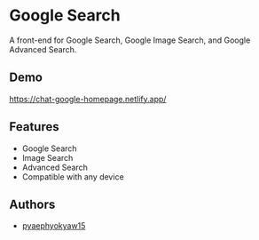 
# Google Search

A front-end for Google Search, Google Image Search, and Google Advanced Search.


## Demo

https://chat-google-homepage.netlify.app/

  
## Features

- Google Search
- Image Search
- Advanced Search
- Compatible with any device


  
## Authors

- [pyaephyokyaw15](https://github.com/pyaephyokyaw15)

  
